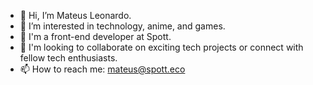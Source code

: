 - 👋 Hi, I’m Mateus Leonardo.
- 👀 I’m interested in technology, anime, and games.
- 💼 I'm a front-end developer at Spott.
- 💞️ I'm looking to collaborate on exciting tech projects or connect with fellow tech enthusiasts.
- 📫 How to reach me: mateus@spott.eco






<!---
mateusspott/mateusspott is a ✨ special ✨ repository because its `README.md` (this file) appears on your GitHub profile.
You can click the Preview link to take a look at your changes.
--->
